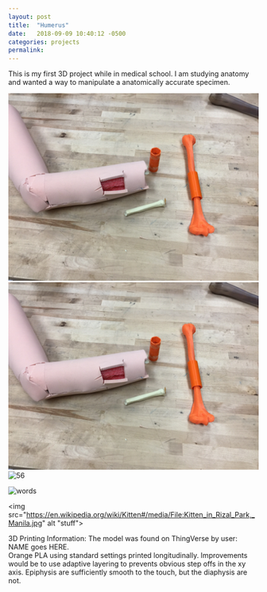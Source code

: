 ```yaml
---
layout: post
title:  "Humerus"
date:   2018-09-09 10:40:12 -0500
categories: projects
permalink:
---
```


This is my first 3D project while in medical school. I am studying anatomy and wanted a way to manipulate a anatomically accurate specimen.

![12](https://github.com/noahgiese/website/blob/gh-pages/assets/posts/humerus-1.jpg)
![34](/assets/posts/humerus-1.jpg)
![56](/assets/posts/humerus-1.png)

![words](https://en.wikipedia.org/wiki/Kitten#/media/File:Kitten_in_Rizal_Park,_Manila.jpg "title here")

<img src="https://en.wikipedia.org/wiki/Kitten#/media/File:Kitten_in_Rizal_Park,_Manila.jpg" alt "stuff">

3D Printing Information:
The model was found on ThingVerse by user: NAME goes HERE.  
Orange PLA using standard settings printed longitudinally. Improvements would be to use adaptive layering to prevents obvious step offs in the xy axis. Epiphysis are sufficiently smooth to the touch, but the diaphysis are not.
